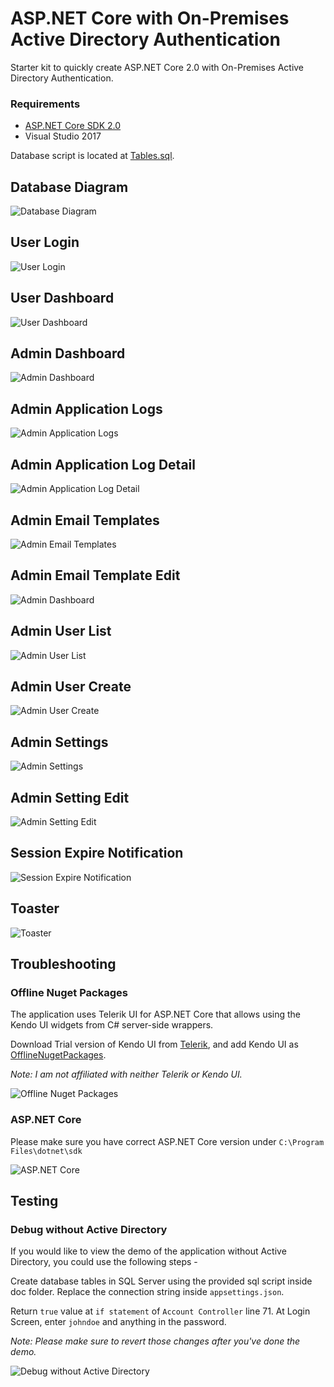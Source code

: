 # ASP.NET Core with On-Premises Active Directory Authentication

Starter kit to quickly create ASP.NET Core 2.0 with On-Premises Active Directory Authentication.

### Requirements
  * [ASP.NET Core SDK 2.0](https://www.microsoft.com/net/download/core)
  * Visual Studio 2017

Database script is located at [Tables.sql](https://github.com/WinLwinOoNet/AspNetCoreActiveDirectoryStarterKit/blob/master/doc/Tables.sql).

## Database Diagram
![Database Diagram](https://github.com/WinLwinOoNet/AspNetCoreActiveDirectoryStarterKit/blob/master/doc/screenshots/DatabaseDiagram.png "Database Diagram")

## User Login
![User Login](https://github.com/WinLwinOoNet/AspNetCoreActiveDirectoryStarterKit/blob/master/doc/screenshots/Login.png "User Login")

## User Dashboard
![User Dashboard](https://github.com/WinLwinOoNet/AspNetCoreActiveDirectoryStarterKit/blob/master/doc/screenshots/UserDashboard.png "User Dashboard")

## Admin Dashboard
![Admin Dashboard](https://github.com/WinLwinOoNet/AspNetCoreActiveDirectoryStarterKit/blob/master/doc/screenshots/AdminDashboard.png "Admin Dashboard")

## Admin Application Logs
![Admin Application Logs](https://github.com/WinLwinOoNet/AspNetCoreActiveDirectoryStarterKit/blob/master/doc/screenshots/AdminApplicationLogs.png "Admin Application Logs")

## Admin Application Log Detail
![Admin Application Log Detail](https://github.com/WinLwinOoNet/AspNetCoreActiveDirectoryStarterKit/blob/master/doc/screenshots/AdminApplicationLogDetail.png "Admin Application Log Detail")

## Admin Email Templates
![Admin Email Templates](https://github.com/WinLwinOoNet/AspNetCoreActiveDirectoryStarterKit/blob/master/doc/screenshots/AdminEmailTemplateList.png "Admin Email Templates")

## Admin Email Template Edit
![Admin Dashboard](https://github.com/WinLwinOoNet/AspNetCoreActiveDirectoryStarterKit/blob/master/doc/screenshots/AdminEmailTemplateEdit.png "Admin Email Template Edit")

## Admin User List
![Admin User List](https://github.com/WinLwinOoNet/AspNetCoreActiveDirectoryStarterKit/blob/master/doc/screenshots/AdminUserList.png "Admin User List")

## Admin User Create
![Admin User Create](https://github.com/WinLwinOoNet/AspNetCoreActiveDirectoryStarterKit/blob/master/doc/screenshots/AdminUserCreate.png "Admin User Create")

## Admin Settings
![Admin Settings](https://github.com/WinLwinOoNet/AspNetCoreActiveDirectoryStarterKit/blob/master/doc/screenshots/AdminSettings.png "Admin Settings")

## Admin Setting Edit
![Admin Setting Edit](https://github.com/WinLwinOoNet/AspNetCoreActiveDirectoryStarterKit/blob/master/doc/screenshots/AdminSettingEdit.png "Admin Setting Edit")

## Session Expire Notification
![Session Expire Notification](https://github.com/WinLwinOoNet/AspNetCoreActiveDirectoryStarterKit/blob/master/doc/screenshots/SessionExpireNotification.png "Session Expire Notification")

## Toaster
![Toaster](https://github.com/WinLwinOoNet/AspNetCoreActiveDirectoryStarterKit/blob/master/doc/screenshots/Toaster.png "Toaster")

## Troubleshooting
### Offline Nuget Packages
The application uses Telerik UI for ASP.NET Core that allows using the Kendo UI widgets from C# server-side wrappers. 

Download Trial version of Kendo UI from [Telerik](http://www.telerik.com), and add Kendo UI as [OfflineNugetPackages](http://docs.telerik.com/aspnet-core/getting-started/getting-started#configuration-Add). 

*Note: I am not affiliated with neither Telerik or Kendo UI.*

![Offline Nuget Packages](https://github.com/WinLwinOoNet/AspNetCoreActiveDirectoryStarterKit/blob/master/doc/screenshots/OfflineNugetPackages.png "Offline Nuget Packages")

### ASP.NET Core
Please make sure you have correct ASP.NET Core version under `C:\Program Files\dotnet\sdk`

![ASP.NET Core](https://github.com/WinLwinOoNet/AspNetCoreActiveDirectoryStarterKit/blob/master/doc/screenshots/ASPNetCore.png "ASP.NET Core")

## Testing 
### Debug without Active Directory
If you would like to view the demo of the application without Active Directory, you could use the following steps -

Create database tables in SQL Server using the provided sql script inside doc folder. Replace the connection string inside `appsettings.json`.

Return `true` value at `if statement` of `Account Controller` line 71. At Login Screen, enter `johndoe` and anything in the password.

*Note: Please make sure to revert those changes after you've done the demo.*

![Debug without Active Directory](https://github.com/WinLwinOoNet/AspNetCoreActiveDirectoryStarterKit/blob/master/doc/screenshots/DebugWithoutAD.png "Debug without Active Directory")